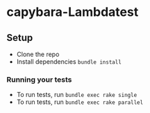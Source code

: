 # capybara-Lambdatest

## Setup
* Clone the repo
* Install dependencies `bundle install`


### Running your tests
* To run tests, run `bundle exec rake single`
* To run tests, run `bundle exec rake parallel`

 